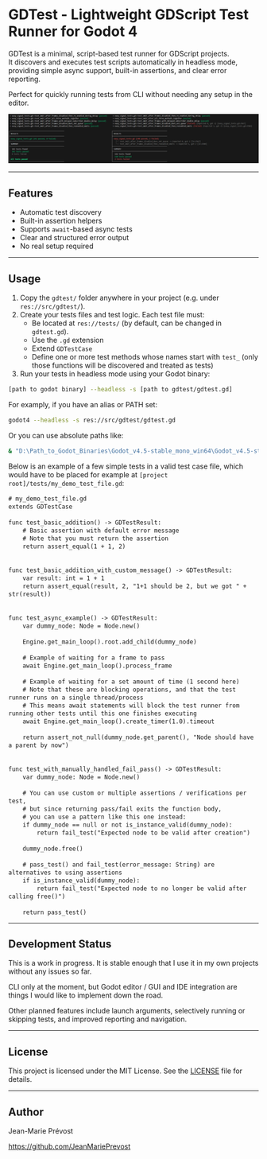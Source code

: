 # GDTest - Lightweight GDScript Test Runner for Godot 4

GDTest is a minimal, script-based test runner for GDScript projects.  
It discovers and executes test scripts automatically in headless mode, providing simple async support, built-in assertions, and clear error reporting.

Perfect for quickly running tests from CLI without needing any setup in the editor.

![alt text](images/gdtest_output_preview.png)


---

## Features

- Automatic test discovery
- Built-in assertion helpers
- Supports `await`-based async tests
- Clear and structured error output
- No real setup required

---

## Usage


1. Copy the `gdtest/` folder anywhere in your project (e.g. under `res://src/gdtest/`).
2. Create your tests files and test logic. Each test file must:
   - Be located at `res://tests/` (by default, can be changed in `gdtest.gd`).
   - Use the `.gd` extension  
   - Extend `GDTestCase`  
   - Define one or more test methods whose names start with `test_` (only those functions will be discovered and treated as tests)
3. Run your tests in headless mode using your Godot binary:

```bash
[path to godot binary] --headless -s [path to gdtest/gdtest.gd]
```

For examply, if you have an alias or PATH set:

```bash
godot4 --headless -s res://src/gdtest/gdtest.gd
```

Or you can use absolute paths like:

```bash
& "D:\Path_to_Godot_Binaries\Godot_v4.5-stable_mono_win64\Godot_v4.5-stable_mono_win64.exe" --headless -s res://src/gdtest/gdtest.gd
```

Below is an example of a few simple tests in a valid test case file, which would have to be placed for example at `[project root]/tests/my_demo_test_file.gd`:

```gdscript
# my_demo_test_file.gd
extends GDTestCase

func test_basic_addition() -> GDTestResult:
    # Basic assertion with default error message
    # Note that you must return the assertion
    return assert_equal(1 + 1, 2)


func test_basic_addition_with_custom_message() -> GDTestResult:
    var result: int = 1 + 1
    return assert_equal(result, 2, "1+1 should be 2, but we got " + str(result))


func test_async_example() -> GDTestResult:
    var dummy_node: Node = Node.new()

    Engine.get_main_loop().root.add_child(dummy_node)

    # Example of waiting for a frame to pass
    await Engine.get_main_loop().process_frame

    # Example of waiting for a set amount of time (1 second here)
    # Note that these are blocking operations, and that the test runner runs on a single thread/process
    # This means await statements will block the test runner from running other tests until this one finishes executing
    await Engine.get_main_loop().create_timer(1.0).timeout

    return assert_not_null(dummy_node.get_parent(), "Node should have a parent by now")


func test_with_manually_handled_fail_pass() -> GDTestResult:
    var dummy_node: Node = Node.new()

    # You can use custom or multiple assertions / verifications per test,
    # but since returning pass/fail exits the function body,
    # you can use a pattern like this one instead:
    if dummy_node == null or not is_instance_valid(dummy_node):
        return fail_test("Expected node to be valid after creation")

    dummy_node.free()

    # pass_test() and fail_test(error_message: String) are alternatives to using assertions
    if is_instance_valid(dummy_node):
        return fail_test("Expected node to no longer be valid after calling free()")

    return pass_test()
```

---

## Development Status

This is a work in progress. It is stable enough that I use it in my own projects without any issues so far.

CLI only at the moment, but Godot editor / GUI and IDE integration are things I would like to implement down the road.

Other planned features include launch arguments, selectively running or skipping tests, and improved reporting and navigation.

---

## License

This project is licensed under the MIT License. See the [LICENSE](LICENSE) file for details.

---

## Author

Jean-Marie Prévost

https://github.com/JeanMariePrevost
